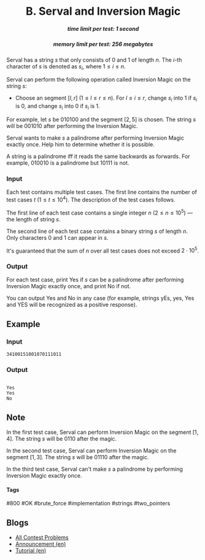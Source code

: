 <h1 style='text-align: center;'> B. Serval and Inversion Magic</h1>

<h5 style='text-align: center;'>time limit per test: 1 second</h5>
<h5 style='text-align: center;'>memory limit per test: 256 megabytes</h5>

Serval has a string $s$ that only consists of 0 and 1 of length $n$. The $i$-th character of $s$ is denoted as $s_i$, where $1\leq i\leq n$.

Serval can perform the following operation called Inversion Magic on the string $s$:

* Choose an segment $[l, r]$ ($1\leq l\leq r\leq n$). For $l\leq i\leq r$, change $s_i$ into 1 if $s_i$ is 0, and change $s_i$ into 0 if $s_i$ is 1.

For example, let $s$ be 010100 and the segment $[2,5]$ is chosen. The string $s$ will be 001010 after performing the Inversion Magic.

Serval wants to make $s$ a palindrome after performing Inversion Magic exactly once. Help him to determine whether it is possible.

A string is a palindrome iff it reads the same backwards as forwards. For example, 010010 is a palindrome but 10111 is not.

### Input

Each test contains multiple test cases. The first line contains the number of test cases $t$ ($1\leq t\leq 10^4$). The description of the test cases follows.

The first line of each test case contains a single integer $n$ ($2\leq n\leq 10^5$) — the length of string $s$.

The second line of each test case contains a binary string $s$ of length $n$. Only characters 0 and 1 can appear in $s$.

It's guaranteed that the sum of $n$ over all test cases does not exceed $2\cdot 10^5$.

### Output

For each test case, print Yes if $s$ can be a palindrome after performing Inversion Magic exactly once, and print No if not.

You can output Yes and No in any case (for example, strings yEs, yes, Yes and YES will be recognized as a positive response).

## Example

### Input


```text
34100151001070111011
```
### Output

```text

Yes
Yes
No

```
## Note

In the first test case, Serval can perform Inversion Magic on the segment $[1,4]$. The string $s$ will be 0110 after the magic.

In the second test case, Serval can perform Inversion Magic on the segment $[1,3]$. The string $s$ will be 01110 after the magic.

In the third test case, Serval can't make $s$ a palindrome by performing Inversion Magic exactly once.



#### Tags 

#800 #OK #brute_force #implementation #strings #two_pointers 

## Blogs
- [All Contest Problems](../Codeforces_Round_853_(Div._2).md)
- [Announcement (en)](../blogs/Announcement_(en).md)
- [Tutorial (en)](../blogs/Tutorial_(en).md)
